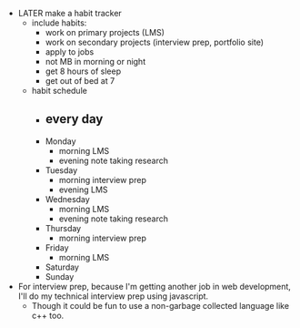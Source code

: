 - LATER make a habit tracker
	- include habits:
		- work on primary projects (LMS)
		- work on secondary projects (interview prep, portfolio site)
		- apply to jobs
		- not MB in morning or night
		- get 8 hours of sleep
		- get out of bed at 7
	- habit schedule
		- every day
			-
		- Monday
			- morning LMS
			- evening note taking research
		- Tuesday
			- morning interview prep
			- evening LMS
		- Wednesday
			- morning LMS
			- evening note taking research
		- Thursday
			- morning interview prep
		- Friday
			- morning LMS
		- Saturday
		- Sunday
- For interview prep, because I'm getting another job in web development, I'll do my technical interview prep using javascript.
	- Though it could be fun to use a non-garbage collected language like c++ too.